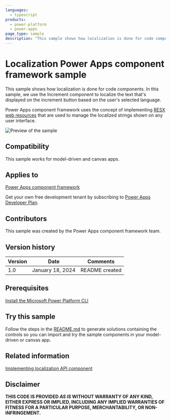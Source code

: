 ```yaml
---
languages:
  - typescript
products:
  - power-platform
  - power-apps
page_type: sample
description: "This sample shows how localization is done for code components in Microsoft Power Apps."
---
```


# Localization Power Apps component framework sample

This sample shows how localization is done for code components. In this sample, we use the Increment component to localize the text that's displayed on the increment button based on the user's selected language.

Power Apps component framework uses the concept of implementing [RESX web resources](https://learn.microsoft.com/power-apps/developer/model-driven-apps/resx-web-resources) that are used to manage the localized strings shown on any user interface.

![Preview of the sample](https://learn.microsoft.com/power-apps/developer/component-framework/media/localization-api-control.png)

## Compatibility

This sample works for model-driven and canvas apps.

## Applies to

[Power Apps component framework](https://learn.microsoft.com/power-apps/developer/component-framework/overview)

Get your own free development tenant by subscribing to [Power Apps Developer Plan](https://learn.microsoft.com/power-platform/developer/plan).

## Contributors

This sample was created by the Power Apps component framework team.

## Version history

| Version | Date             | Comments       |
| ------- | ---------------- | -------------- |
| 1.0     | January 18, 2024 | README created |

## Prerequisites

[Install the Microsoft Power Platform CLI](https://learn.microsoft.com/power-platform/developer/cli/introduction)

## Try this sample

Follow the steps in the [README.md](../README.md) to generate solutions containing the controls so you can import and try the sample components in your model-driven or canvas app.

## Related information

[Implementing localization API component](https://learn.microsoft.com/power-apps/developer/component-framework/sample-controls/localization-api-control)

## Disclaimer

**THIS CODE IS PROVIDED _AS IS_ WITHOUT WARRANTY OF ANY KIND, EITHER EXPRESS OR IMPLIED, INCLUDING ANY IMPLIED WARRANTIES OF FITNESS FOR A PARTICULAR PURPOSE, MERCHANTABILITY, OR NON-INFRINGEMENT.**
